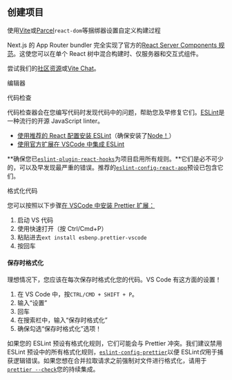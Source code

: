 ## 创建项目



使用[Vite](https://vitejs.dev/)或[Parcel](https://parceljs.org/)`react-dom`等捆绑器设置自定义构建过程

Next.js 的 App Router bundler 完全实现了官方的[React Server Components 规范](https://github.com/reactjs/rfcs/blob/main/text/0188-server-components.md)。这使您可以在单个 React 树中混合构建时、仅服务器和交互式组件。

尝试我们的[社区资源](https://react.dev/community)或[Vite Chat](https://chat.vitejs.dev/)。



编辑器

代码检查

代码检查器会在您编写代码时发现代码中的问题，帮助您及早修复它们。[ESLint](https://eslint.org/)是一种流行的开源 JavaScript linter。

- [使用推荐的 React 配置安装 ESLint](https://www.npmjs.com/package/eslint-config-react-app)（确保安装了[Node！](https://nodejs.org/en/download/current/)）
- [使用官方扩展在 VSCode 中集成 ESLint](https://marketplace.visualstudio.com/items?itemName=dbaeumer.vscode-eslint)

**确保您已[`eslint-plugin-react-hooks`](https://www.npmjs.com/package/eslint-plugin-react-hooks)为项目启用所有规则。**它们是必不可少的，可以及早发现最严重的错误。推荐的[`eslint-config-react-app`](https://www.npmjs.com/package/eslint-config-react-app)预设已包含它们。

格式化代码

您可以按照以下步骤[在 VSCode 中安装 Prettier 扩展：](https://marketplace.visualstudio.com/items?itemName=esbenp.prettier-vscode)

1. 启动 VS 代码
2. 使用快速打开（按 Ctrl/Cmd+P）
3. 粘贴进去`ext install esbenp.prettier-vscode`
4. 按回车

#### 保存时格式化

理想情况下，您应该在每次保存时格式化您的代码。VS Code 有这方面的设置！

1. 在 VS Code 中，按`CTRL/CMD + SHIFT + P`。
2. 输入“设置”
3. 回车
4. 在搜索栏中，输入“保存时格式化”
5. 确保勾选“保存时格式化”选项！

如果您的 ESLint 预设有格式化规则，它们可能会与 Prettier 冲突。我们建议禁用 ESLint 预设中的所有格式化规则，[`eslint-config-prettier`](https://github.com/prettier/eslint-config-prettier)以便 ESLint*仅*用于捕获逻辑错误。如果您想在合并拉取请求之前强制对文件进行格式化，请用于[`prettier --check`](https://prettier.io/docs/en/cli.html#--check)您的持续集成。